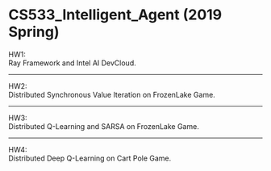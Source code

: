 # CS533_Intelligent_Agent (2019 Spring)
HW1: <br />
Ray Framework and Intel AI DevCloud.

-----------------
HW2: <br />
Distributed Synchronous Value Iteration on FrozenLake Game.

-----------------
HW3: <br />
Distributed Q-Learning and SARSA on FrozenLake Game.

-----------------
HW4: <br />
Distributed Deep Q-Learning on Cart Pole Game.

